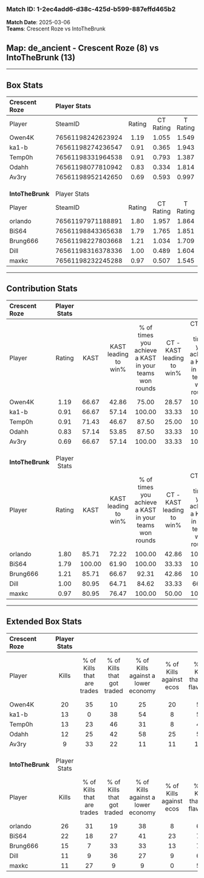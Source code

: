 ### Match ID: 1-2ec4add6-d38c-425d-b599-887effd465b2  
**Match Date**: 2025-03-06  
**Teams**: Crescent Roze vs IntoTheBrunk  

## **Map**: de_ancient - Crescent Roze (8) vs IntoTheBrunk (13)  
---  

## Box Stats  

| **Crescent Roze** | Player Stats      |        |           |          |        |       |       |         |        |      |     |
| :- | :- | :-: | :-: | :-: | :-: | :-: | :-: | :-: | :-: | :-: | :-: |
| Player            | SteamID           | Rating | CT Rating | T Rating |  KAST  |  ADR  | Kills | Assists | Deaths | K/D  | HS% |
| Owen4K            | 76561198242623924 |  1.19  |   1.055   |  1.549   | 66.67  | 72.3  |  20   |    4    |   17   | 1.18 | 45  |
| ka1-b             | 76561198274236547 |  0.91  |   0.365   |  1.943   | 66.67  | 82.6  |  13   |    5    |   18   | 0.72 | 61  |
| Temp0h            | 76561198331964538 |  0.91  |   0.793   |  1.387   | 71.43  | 66.8  |  13   |    3    |   17   | 0.76 | 53  |
| Odahh             | 76561198077810942 |  0.83  |   0.334   |  1.814   | 57.14  | 85.4  |  12   |    9    |   18   | 0.67 | 25  |
| Av3ry             | 76561198952142650 |  0.69  |   0.593   |  0.997   | 66.67  | 49.7  |   9   |    4    |   16   | 0.56 | 44  |
|                   |                   |        |           |          |        |       |       |         |        |      |     |
|                   |                   |        |           |          |        |       |       |         |        |      |     |
|                   |                   |        |           |          |        |       |       |         |        |      |     |
| **IntoTheBrunk**  | Player Stats      |        |           |          |        |       |       |         |        |      |     |
| Player            | SteamID           | Rating | CT Rating | T Rating |  KAST  |  ADR  | Kills | Assists | Deaths | K/D  | HS% |
| orlando           | 76561197971188891 |  1.80  |   1.957   |  1.864   | 85.71  | 103.1 |  26   |    3    |   12   | 2.17 | 46  |
| BiS64             | 76561198843365638 |  1.79  |   1.765   |  1.851   | 100.00 | 122.3 |  22   |    6    |   13   | 1.69 | 36  |
| Brung666          | 76561198227803668 |  1.21  |   1.034   |  1.709   | 85.71  | 75.3  |  15   |    4    |   14   | 1.07 | 60  |
| Dill              | 76561198316378336 |  1.00  |   0.489   |  1.604   | 80.95  | 82.5  |  11   |    7    |   16   | 0.69 | 45  |
| maxkc             | 76561198232245288 |  0.97  |   0.507   |  1.545   | 80.95  | 54.0  |  11   |    4    |   13   | 0.85 | 72  |
---  

## Contribution Stats  

| **Crescent Roze** | Player Stats |        |                      |                                                        |                           |                                                             |                          |                                                            |
| :- | :-: | :-: | :-: | :-: | :-: | :-: | :-: | :-: |
| Player            |    Rating    |  KAST  | KAST leading to win% | % of times you achieve a KAST in your teams won rounds | CT - KAST leading to win% | CT - % of times you achieve a KAST in your teams won rounds | T - KAST leading to win% | T - % of times you achieve a KAST in your teams won rounds |
| Owen4K            |     1.19     | 66.67  |        42.86         |                         75.00                          |           28.57           |                           100.00                            |          57.14           |                           66.67                            |
| ka1-b             |     0.91     | 66.67  |        57.14         |                         100.00                         |           33.33           |                           100.00                            |          75.00           |                           100.00                           |
| Temp0h            |     0.91     | 71.43  |        46.67         |                         87.50                          |           25.00           |                           100.00                            |          71.43           |                           83.33                            |
| Odahh             |     0.83     | 57.14  |        53.85         |                         87.50                          |           33.33           |                           100.00                            |          71.43           |                           83.33                            |
| Av3ry             |     0.69     | 66.67  |        57.14         |                         100.00                         |           33.33           |                           100.00                            |          75.00           |                           100.00                           |
|                   |              |        |                      |                                                        |                           |                                                             |                          |                                                            |
|                   |              |        |                      |                                                        |                           |                                                             |                          |                                                            |
|                   |              |        |                      |                                                        |                           |                                                             |                          |                                                            |
| **IntoTheBrunk**  | Player Stats |        |                      |                                                        |                           |                                                             |                          |                                                            |
| Player            |    Rating    |  KAST  | KAST leading to win% | % of times you achieve a KAST in your teams won rounds | CT - KAST leading to win% | CT - % of times you achieve a KAST in your teams won rounds | T - KAST leading to win% | T - % of times you achieve a KAST in your teams won rounds |
| orlando           |     1.80     | 85.71  |        72.22         |                         100.00                         |           42.86           |                           100.00                            |          90.91           |                           100.00                           |
| BiS64             |     1.79     | 100.00 |        61.90         |                         100.00                         |           33.33           |                           100.00                            |          83.33           |                           100.00                           |
| Brung666          |     1.21     | 85.71  |        66.67         |                         92.31                          |           42.86           |                           100.00                            |          81.82           |                           90.00                            |
| Dill              |     1.00     | 80.95  |        64.71         |                         84.62                          |           33.33           |                            66.67                            |          81.82           |                           90.00                            |
| maxkc             |     0.97     | 80.95  |        76.47         |                         100.00                         |           50.00           |                           100.00                            |          90.91           |                           100.00                           |
---  

## Extended Box Stats  

| **Crescent Roze** | Player Stats |                            |                            |                                    |                         |                              |                                 |        |                             |                                     |                          |                               |                            |
| :- | :-: | :-: | :-: | :-: | :-: | :-: | :-: | :-: | :-: | :-: | :-: | :-: | :-: |
| Player            |    Kills     | % of Kills that are trades | % of Kills that got traded | % of Kills against a lower economy | % of Kills against ecos | % of Kills that are flawless | % of Kills that are close duels | Deaths | % of Deaths that get traded | % of Deaths against a lower economy | % of Deaths against ecos | % of Deaths that are flawless | % of Deaths that are close |
| Owen4K            |      20      |             35             |             10             |                 25                 |           20            |              50              |                5                |   17   |             24              |                 18                  |            0             |              82               |             0              |
| ka1-b             |      13      |             0              |             38             |                 54                 |            8            |              54              |                8                |   18   |             28              |                 17                  |            0             |              61               |             0              |
| Temp0h            |      13      |             23             |             46             |                 31                 |            8            |              46              |                8                |   17   |             29              |                 12                  |            6             |              65               |             0              |
| Odahh             |      12      |             25             |             42             |                 58                 |           25            |              50              |               17                |   18   |             22              |                 22                  |            11            |              56               |             17             |
| Av3ry             |      9       |             33             |             22             |                 11                 |           11            |             100              |                0                |   16   |             19              |                 13                  |            0             |              69               |             0              |
|                   |              |                            |                            |                                    |                         |                              |                                 |        |                             |                                     |                          |                               |                            |
|                   |              |                            |                            |                                    |                         |                              |                                 |        |                             |                                     |                          |                               |                            |
|                   |              |                            |                            |                                    |                         |                              |                                 |        |                             |                                     |                          |                               |                            |
| **IntoTheBrunk**  | Player Stats |                            |                            |                                    |                         |                              |                                 |        |                             |                                     |                          |                               |                            |
| Player            |    Kills     | % of Kills that are trades | % of Kills that got traded | % of Kills against a lower economy | % of Kills against ecos | % of Kills that are flawless | % of Kills that are close duels | Deaths | % of Deaths that get traded | % of Deaths against a lower economy | % of Deaths against ecos | % of Deaths that are flawless | % of Deaths that are close |
| orlando           |      26      |             31             |             19             |                 38                 |            8            |              65              |                0                |   12   |             33              |                 33                  |            8             |              67               |             0              |
| BiS64             |      22      |             18             |             27             |                 41                 |           23            |              73              |                9                |   13   |              8              |                 15                  |            0             |              46               |             8              |
| Brung666          |      15      |             7              |             33             |                 33                 |           13            |              73              |                0                |   14   |             36              |                 14                  |            0             |              71               |             0              |
| Dill              |      11      |             9              |             36             |                 27                 |            9            |              64              |                9                |   16   |             31              |                 19                  |            6             |              31               |             25             |
| maxkc             |      11      |             27             |             9              |                 9                  |            0            |              55              |                0                |   13   |             38              |                 23                  |            8             |              77               |             0              |
